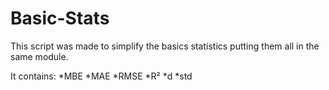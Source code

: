 # Basic-Stats

This script was made to simplify the basics statistics putting them all in the same module.

It contains:
*MBE
*MAE
*RMSE
*R²
*d
*std
